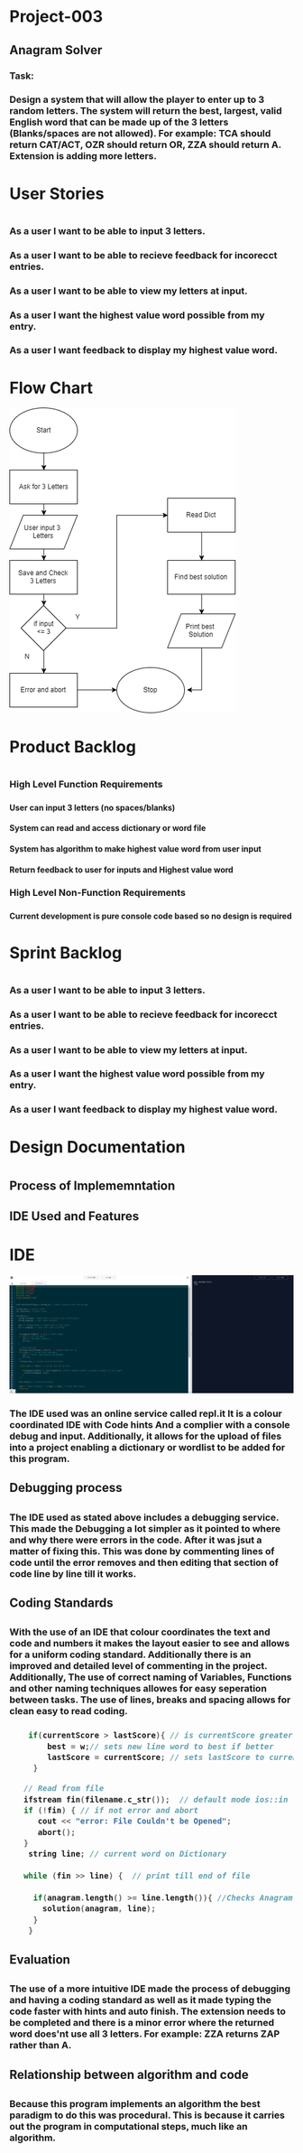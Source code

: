 # Project-003
## Anagram Solver

### Task: 
### Design a system that will allow the player to enter up to 3 random letters. The system will return the best, largest, valid English word that can be made up of the 3 letters (Blanks/spaces are not allowed). For example: TCA should return CAT/ACT, OZR should return OR, ZZA should return A. Extension is adding more letters. 

<h1> User Stories <h1>
    <h3> As a user I want to be able to input 3 letters. <h3>
    <h3> As a user I want to be able to recieve feedback for incorecct entries. <h3>
    <h3> As a user I want to be able to view my letters at input. <h3>
    <h3> As a user I want the highest value word possible from my entry. <h3>
    <h3> As a user I want feedback to display my  highest value word. <h3>
    
# Flow Chart 
![FlowChart](https://github.com/Oliver-Slape/Project-003/blob/master/Flowchart.png)

<h1> Product Backlog <h1>
    <h3> High Level Function Requirements <h3>
        <h4> User can input 3 letters (no spaces/blanks) <h4>
        <h4> System can read and access dictionary or word file <h4>
        <h4> System has algorithm to make highest value word from user input <h4> 
        <h4> Return feedback to user for inputs and Highest value word <h4>
    <h3> High Level Non-Function Requirements <h3>
        <h4> Current development is pure console code based so no design is required <h4>

<h1> Sprint Backlog <h1>
    <h3> As a user I want to be able to input 3 letters. <h3>
    <h3> As a user I want to be able to recieve feedback for incorecct entries. <h3>
    <h3> As a user I want to be able to view my letters at input. <h3>
    <h3> As a user I want the highest value word possible from my entry. <h3>
    <h3> As a user I want feedback to display my  highest value word. <h3>
    
<h1> Design Documentation <h1>
  <h2> Process of Implememntation <h2>
    <h3>  <h3>
  <h2> IDE Used and Features <h2>
  
  # IDE 
![IDE](https://github.com/Oliver-Slape/Project-003/blob/master/IDE.fw.png)

   <h3> The IDE used was an online service called repl.it It is a colour coordinated IDE with Code hints And a complier with a console debug and input. Additionally, it allows for the upload of files into a project enabling a dictionary or wordlist to be added for this program. <h3>
  <h2> Debugging process <h2>
    <h3> The IDE used as stated above includes a debugging service. This made the Debugging a lot simpler as it pointed to where and why there were errors in the code. After it was jsut a matter of fixing this. This was done by commenting lines of code until the error removes and then editing that section of code line by line till it works. <h3>
  <h2> Coding Standards <h2>
    <h3> With the use of an IDE that colour coordinates the text and code and numbers it makes the layout easier to see and allows for a uniform coding standard. Additionally there is an improved and detailed level of commenting in the project. Additionally, The use of correct naming of Variables, Functions and other naming techniques allowes for easy seperation between tasks. The use of lines, breaks and spacing allows for clean easy to read coding. <h3> 

``` C++    
    if(currentScore > lastScore){ // is currentScore greater than lastScore 
        best = w;// sets new line word to best if better 
        lastScore = currentScore; // sets lastScore to currentScore 
     } 
```

``` C++
   // Read from file
   ifstream fin(filename.c_str());  // default mode ios::in
   if (!fin) { // if not error and abort
      cout << "error: File Couldn't be Opened";
      abort();
   }
    string line; // current word on Dictionary
    
   while (fin >> line) {  // print till end of file
    
     if(anagram.length() >= line.length()){ //Checks Anagram length is greater or equal to Line length
       solution(anagram, line);
     }
    }
``` 

  <h2> Evaluation <h2>
    <h3> The use of a more intuitive IDE made the process of debugging and having a coding standard as well as it made typing the code faster with hints and auto finish. The extension needs to be completed and there is a minor error where the returned word does'nt use all 3 letters. For example: ZZA returns ZAP rather than A. <h3>
    <h2> Relationship between algorithm and code <h2>
    <h3> Because this program implements an algorithm the best paradigm to do this was procedural. This is because it carries out the program in computational steps, much like an algorithm. <h3> 
    
    
